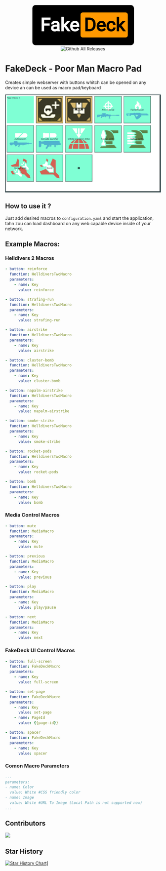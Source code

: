 <div align="center">
    <img style="border-radius:10px" src="images/logo.png" title="Logo"><br>
    <img src="https://img.shields.io/github/downloads/GamerClassN7/FakeDeck/total.svg" alt="Github All Releases">
</div>

# FakeDeck - Poor Man Macro Pad

Creates simple webserver with buttons whitch can be opened on any device an can be used as macro pad/keyboard

![alt text](images/image.png)

## How to use it ?

Just add desired macros to `configuration.yaml` and start the application, tahn zou can load dashboard on any web capable device inside of your network.

## Example Macros:
### Helldivers 2 Macros
```yaml
- button: reinforce
  function: HelldiversTwoMacro
  parameters:
    - name: Key
      value: reinforce
```
```yaml
- button: strafing-run
  function: HelldiversTwoMacro
  parameters:
    - name: Key
      value: strafing-run
```
```yaml
- button: airstrike
  function: HelldiversTwoMacro
  parameters:
    - name: Key
      value: airstrike
```
```yaml
- button: cluster-bomb
  function: HelldiversTwoMacro
  parameters:
    - name: Key
      value: cluster-bomb
```
```yaml
- button: napalm-airstrike
  function: HelldiversTwoMacro
  parameters:
    - name: Key
      value: napalm-airstrike
```
```yaml
- button: smoke-strike
  function: HelldiversTwoMacro
  parameters:
    - name: Key
      value: smoke-strike
```
```yaml
- button: rocket-pods
  function: HelldiversTwoMacro
  parameters:
    - name: Key
      value: rocket-pods
```
```yaml
- button: bomb
  function: HelldiversTwoMacro
  parameters:
    - name: Key
      value: bomb
```
### Media Control Macros
```yaml
- button: mute
  function: MediaMacro
  parameters:
    - name: Key
      value: mute
```
```yaml
- button: previous
  function: MediaMacro
  parameters:
    - name: Key
      value: previous
```
```yaml
- button: play
  function: MediaMacro
  parameters:
    - name: Key
      value: play/pause
```
```yaml
- button: next
  function: MediaMacro
  parameters:
    - name: Key
      value: next
```
### FakeDeck UI Control Macros
```yaml
- button: full-screen
  function: FakeDeckMacro
  parameters:
    - name: Key
      value: full-screen
```
```yaml
- button: set-page
  function: FakeDeckMacro
  parameters:
    - name: Key
      value: set-page
    - name: PageId
      value: {{page-id}}
```
```yaml
- button: spacer
  function: FakeDeckMacro
  parameters:
    - name: Key
      value: spacer
```
### Comon Macro Parameters
```yaml
...
parameters:
- name: Color
  value: White #CSS friendly color
- name: Image
  value: White #URL To Image (Local Path is not supported now)
...
```
## Contributors
<a href="https://github.com/GamerClassN7/FakeDeck/graphs/contributors">
  <img src="https://contrib.rocks/image?repo=GamerClassN7/FakeDeck" />
</a>

## Star History
[![Star History Chart](https://api.star-history.com/svg?repos=GamerClassN7/FakeDeck&type=Timeline)](https://star-history.com/#GamerClassN7/FakeDeck&Timeline)]
